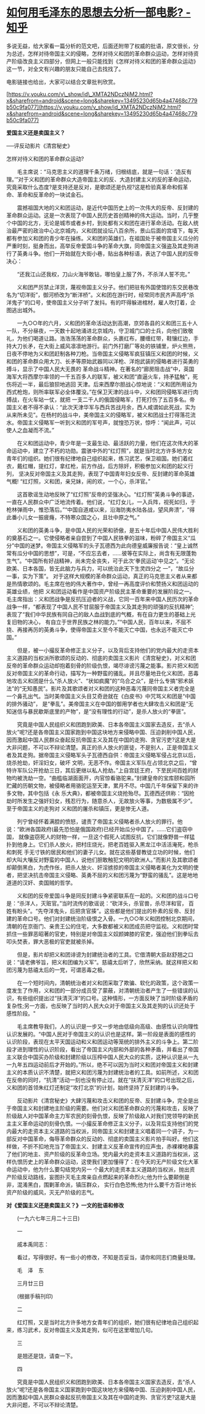 # [如何用毛泽东的思想去分析一部电影? - 知乎](https://www.zhihu.com/question/328219449/answer/1070019485)

多说无益，给大家看一篇分析的范文吧，后面还附带了权威的批语，原文很长，分为总述，怎样对待帝国主义的侵略，怎样对待义和团的革命群众运动，怎样对待资产阶级改良主义四部分，但网上一般只能找到《怎样对待义和团的革命群众运动》这一节，对全文有兴趣的朋友只能自己去找找了。

电影链接也给出，大家可以结合文章批判欣赏。

[https://v.youku.com/v\_show/id\_XMTA2NDczNjM2.html?x&sharefrom=android&scene=long&sharekey=13495230d65b4a47468c779b50c9fa077](https://v.youku.com/v_show/id_XMTA2NDczNjM2.html?x&sharefrom=android&scene=long&sharekey=13495230d65b4a47468c779b50c9fa077)

**爱国主义还是卖国主义？**

──评反动影片《清宫秘史》

怎样对待义和团的革命群众运动?

　　毛主席说：“马克思主义的道理千条万绪，归根结底，就是一句话：‘造反有理。’”对于义和团的革命群众大造帝国主义的反、大造封建主义的反的革命运动，究竟采取什么态度?是支持还是反对，是歌颂还是仇视?这是检验真革命和假革命、革命和反革命的一块试金石。

　　震撼祖国大地的义和团运动，是近代中国历史上的一次伟大的反帝、反封建的革命群众运动。这是一次表现了中国人民历史首创精神的伟大运动。当时，几乎整个中国的北方，无论是城市或者乡村，到处都有义和团在进行革命活动。在敌人统治最严密的政治中心北京城内，义和团就设坛八百余所，景山后面的宫墙下，每天都有参加义和团的青少年在操练。义和团的英雄们，在祖国处于被帝国主义瓜分的严重时刻，挺身而出，高举反帝爱国斗争的革命大旗，同帝国主义强盗及其走狗进行了英勇斗争。他们一开始就在大街小巷，贴出各种标语，表达了中国人民的反帝决心：

　　“还我江山还我权，刀山火海爷敢钻，哪怕皇上服了外，不杀洋人誓不完。”

　　义和团严厉禁止洋货，蔑视帝国主义分子。他们把驻有外国使馆的东交民巷改名为“切洋街”，御河桥改为“断洋桥”。义和团在游行时，经常同市民齐声高呼“杀洋鬼子”的口号，使帝国主义分子听了发抖。有的吓得躲进棺材，雇人吹打着，企图逃出城外。

　　一九○○年的六月，义和团的革命活动达到高潮，京郊各县的义和团三五十人一队，不分昼夜，一天数十起地涌进北京城内，守卫城门口的士兵，向他们致敬礼，为他们喝道让路。浩浩荡荡的革命群众，头裹红布，腰缠红带，鞋镶红边，手持大刀长矛，在大街上威风凛凛地游行。前门外打磨厂等处的铁铺里，炉火熊熊，日夜不停地为义和团赶制各种刀枪。当帝国主义侵略军疯狂镇压义和团的时候，义和团的革命群众用大刀、长矛等原始武器同以洋枪、洋炮武装的侵略者进行英勇的搏斗，显示了中国人民大无畏的 革命战斗精神。在著名的“廊房阻击战”中，英国海军大将西摩尔率领的一千五百多人的联军，被义和团“直逼火车，持矛猛触”，死伤将近一半，最后狼狈地逃回 天津。后来西摩尔胆战心惊地说：“义和团所用设为西式枪炮，则所率联军必全体覆没。”在保卫天津的战斗中，义和团同侵略军进行肉搏战，在火车站一仗，就把 一支二千人的俄国侵略军，打死打伤了五百多名。帝国主义者不得不承认：“此次天津华军与西兵苦战月余，西人咸谓如此死战，实为从来所未见”。在杨村的战斗中，美帝国主义的侵略军，被义和团战士打得落花流水。帝国主义侵略军一听到义和团的军号声，就惶恐万状，惊呼：“闻此声，可以使人之血凝而不流。”

　　在义和团运动中，青少年是一支最生动、最活跃的力量，他们在这次伟大的革命运动中，建立了不朽的功勋。震骇中外的“红灯照”，就是当时北方许多地方女 青年们的组织。她们很有纪律地自己组织起来，练习武艺，保卫祖国。她们着红衣，戴红帽，提红灯，拿红枪，前方作战，后方除奸，积极参加义和团的起义行列， 坚决反对帝国主义及其走狗，表现了中国青年妇女反帝、反封建的革命英雄气概! “红灯照，义和团，亲兄妹，闹的欢，一个心，杀洋官。”

　　这首歌谣生动地反映了“红灯照”反帝的坚强决心。“红灯照”英勇斗争的事迹，一直在人民群众中广泛地流传着。他们说，“红灯女儿，一入兵阵，视死如归，于枪林弹雨中，惟恐落后。”“中国自道咸以来，沿海防夷水陆各战，望风奔溃”，“得此番小儿女一振疲癃，不特寒众国之心，且壮中原之气。”

　　义和团的英勇斗争，是中国人民的光荣和骄傲，是五十年后中国人民伟大胜利的奠基石之一。它使侵略者亲自尝到了中国人民铁拳的滋味，粉碎了帝国主义“瓜分”中国的迷梦。帝国主义侵略军的头子瓦德西为此向德皇威廉报告说：“皇上诚然常有瓜分中国的思想”，可是，“不应忘去者，……彼等在实际上，尚含有无限蓬勃生气”。“中国所有好战精神，尚未完全丧失，可于此次‘拳民运动’中见之”。“无论欧美、日本各国，皆无此脑力与兵力，可以统治此天下生灵四分之 一”，“故瓜分一事，实为下策”。 对于这样大规模的革命群众运动，真正的马克思主义者从来都是热情歌颂的。毛主席在他的伟大著作中，曾经一再高度评价和赞扬义和团运动的英雄业绩，他把 义和团运动看作是中国资产阶级民主革命重要的发展阶段之一。毛主席指出：义和团战争是反抗压迫者的义战，它同一百年来中国人民历次的革命战争一样，“都表现了中国人民不甘屈服于帝国主义及其走狗的顽强的反抗精神”;表现了“我们中华民族有同自己的敌人血战到底的气概，有在自力更生的基础上光复旧物的决心， 有自立于世界民族之林的能力。”“中国人民，百年以来，不屈不挠、再接再厉的英勇斗争，使得帝国主义至今不能灭亡中国，也永远不能灭亡中国。”

　　但是，被一小撮反革命修正主义分子，以及背后支持他们的党内最大的走资本主义道路的当权派所歌颂的反动的、彻底的卖国主义影片《清宫秘史》，对义和团反帝的革命群众运动却抱着刻骨的阶级仇恨，竭尽诽谤污蔑之能事。影片把义和团反对帝国主义的革命行动，描写为一种野蛮的骚乱。并且尽量地丑化义和团，恶毒 地攻击义和团是什么“杀人放火”、“状如疯魔”的“乌合之众”，是什么专搞“邪术妖法”的“无知愚民”。影片及其歌颂者对义和团的这种恶毒污蔑同帝国主义者完全是一个鼻孔出气。当时美帝国主义头目艾奇逊就在《白皮书》中咒骂义和团是“中国的排外骚动”， 是“拳乱”。美帝国主义在中国的御用学者也大肆攻击义和团是“无知迷信与暴民歇斯底里的产物”，是“没有理性的行动”，是杀人放火的“拳匪”。

　　究竟是中国人民组织义和团跑到欧美、日本各帝国主义国家去造反，去“杀人放火”呢?还是各帝国主义国家跑到中国这块地方来侵略中国、压迫剥削中国人民，因而激起中国人民群众奋起反抗帝国主义及其在中国的走狗、贪官污吏?这是大是大非问题，不可以不辩论清楚。真正的杀人放火的匪徒，不是别人，正是帝国主义者及其走狗。据帝国主义侵略军头子瓦德西自供：帝国主义侵略军侵占北京以后，烧杀抢劫，奸淫妇女，破坏 文明，无恶不作。帝国主义军队在占领北京之后，“曾特许军队公开抢劫三日，其后更继以私人抢劫。”上自宫廷王府，下至民间百姓的财物均被洗劫一空。“曲槛临湖面面开，内官惊看骆驼来。”封建皇帝的宝库颐和园所贮藏的历朝文物，被侵略者用骆驼运至天津，累月不尽。中国几千年保留下来的许多文物，其中包括《永 乐大典》，都被帝国主义烧抢殆尽。瓦德西还供称：“因抢劫时所发生之强奸妇女，残忍行为，随意杀人，无故放火等事，为数极属不少”。至于帝国主义的走狗对 义和团的屠杀和镇压，更是惨无人道。

　　列宁曾经怀着满腔的愤怒，谴责了帝国主义侵略者杀人放火的罪行。他说：“欧洲各国政府(最先恐怕是俄国政府)已经开始瓜分中国了。……它们盗窃中国， 就像盗窃死人的财物一样，一旦这个假死人试图反抗，它们就像野兽一样猛扑到他身上。它们杀人放火，把村庄烧光，把老百姓驱入黑龙江中活活淹死，枪杀和刺死 手无寸铁的居民和他们的妻子儿女。就在这些基督教徒立功的时候，他们却大叫大嚷反对野蛮的中国人，说他们胆敢触犯文明的欧洲人。”而影片及其歌颂者却颠倒黑白，为虎作伥，把杀人放火、奸淫掳掠的帝国主义侵略者美化为文明的使者，把坚决抗击帝国主义侵略、英勇不屈的义和团污蔑为“野蛮的骚乱”。这是地地道道的汉奸、卖国贼的哲学。

　　义和团的反帝爱国斗争是同反封建斗争紧密联系在一起的。义和团的战斗口号是：“杀洋人，灭赃官。”当时流传的歌谣说：“砍洋头，杀官兽，杀尽洋和官， 百姓有盼头”。“先夺洋鬼头，后把贪官揍”。这些都是他们提出的朴素的反帝、反封建的革命口号。他们对封建统治阶级恨之入骨。一九○○年义和团控制北京期间，清朝的在京衙门、亲贵王公的住宅，大多数都被义和团成员把守监视。义和团时常抓住一些罪恶昭著的官吏，特别是对帝国主义奴颜婢膝的官吏，强迫他们到拳坛去叩头焚表，罪大恶极的官吏就被杀掉。

　　但是，影片却把义和团诽谤为封建统治者的工具。它借清朝大臣赵舒翘之口说：“请老佛爷旨，把义和团编为义军”。慈禧太后听了，欣然采纳。就这样把义和团污蔑为慈禧太后的一党，可谓恶毒之极。

　　在一个短时间内，清朝统治者对义和团采取了欺骗、软化的政策，这个政策一度发生了作用，义和团的一部分成员受了蒙蔽，对清朝统治者产生了一些错误的认识，有些组织提出过“扶清灭洋”的口号。这种情形，一方面反映了当时阶级矛盾的复杂性;另一方面，也反映了当时的人民大众对于帝国主义及其走狗的认识还处于感性阶段。"

　　毛主席教导我们，人的认识是一步又一步地由低级向高级、由感性认识向理性认识发展的。“中国人民对于帝国主义的认识也是这样。第一阶段是表面的感性的认识阶段，表现在太平天国运动和义和团运动等笼统的排外主义的斗争上。第二阶段才进到理性的认识阶段，看出了帝国主义内部和外部的各种矛盾，并看出了帝国主义联合中国买办阶级和封建阶级以压榨中国人民大众的实质，这种认识是从一九一九年五四运动前后才开始的。”所以，绝不可以因为当时义和团对帝国主义和封建主义的本质认识不清楚，就把义和团污蔑为封建统治者的工具。如前所述，义和团在反帝的同时，“抗清”活动一刻也没有停止过。就在“扶清灭洋”的口号出现之后，义和团的首领朱红灯还制定“攻打北京”的计划，始终坚持了反封建的斗争。

　　反动影片《清宫秘史》大肆污蔑和攻击义和团的反帝、反封建斗争，完全是出于帝国主义和封建地主阶级的需要。他们对义和团革命群众的污蔑和攻击，反映了阶级敌人对中国革命主力军农民的刻骨仇恨，反映了阶级敌人对我们党领导的新民主主义革命运动的刻骨仇恨。一小撮反革命修正主义分子，以及背后支持他们的党 内最大的走资本主义道路的当权派，同帝国主义和封建主义唱着同一个调子，为一部反对中国革命，侮辱革命群众的反动的、彻底的卖国主义影片拍手叫好。他们这样做，不折不扣地充当了帝国主义、封建主义反革命宣传的应声虫，赤裸裸地暴露了他们的地主、资产阶级的反革命立场。党内最大的走资本主义道路的当权派，这样仇恨历史上的革命群众运动，这使我们更加懂得了：在今天的无产阶级文化大革命运动中，他为什么要勾结党内另一 个最大的走资本主义道路的当权派，抛出资产阶级反动路线，妄图扑灭毛主席亲自点燃起来的革命烈火;他为什么要颠倒是非，混淆黑白，围剿革命派，镇压群众， 实行白色恐怖;他为什么要千方百计地长资产阶级的威风，灭无产阶级的志气。

**对《爱国主义还是卖国主义？》一文的批语和修改**

　　(一九六七年三月二十三日)

　　一

　　戚本禹同志：

　　看过，写得很好。有一些小的修改，不知是否妥当，请你和同志们商量处理。

　　毛　泽　东

　　三月廿三日

　　(根据手稿刊印)

　　二

　　红灯照，又是当时北方许多地方女青年们的组织，她们很有纪律地自己组织起来，练习武术，反对帝国主义及其走狗，似可在这里增加几句。

　　三

　　是翘还是饶，请查一下。

　　四

　　究竟是中国人民组织义和团跑到欧美、日本各帝国主义国家去造反，去“杀人放火”呢?还是各帝国主义国家跑到中国这块地方来侵略中国、压迫剥削中国人民，因而激起中国人民群众奋起反抗帝国主义及其在中国的走狗、贪官污吏?这是大是大非问题，不可以不辩论清楚。
